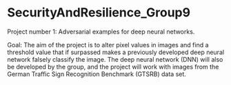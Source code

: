 # SecurityAndResilience_Group9
Project number 1:  Adversarial examples for deep neural networks.

Goal: The aim of the project is to alter pixel values in images and find a threshold value that if surpassed makes a previously developed deep neural network
falsely classify the image. The deep neural network (DNN) will also be developed
by the group, and the project will work with images from the German Traffic
Sign Recognition Benchmark (GTSRB) data set.

